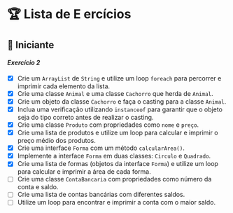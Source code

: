 # 🏆 Lista de E ercícios

## 🔰 Iniciante

#### *Exercício 2*

- [x] Crie um `ArrayList` de `String` e utilize um loop `foreach` para percorrer e imprimir cada elemento da lista.
- [x] Crie uma classe `Animal` e uma classe `Cachorro` que herda de `Animal`.
- [x] Crie um objeto da classe `Cachorro` e faça o casting para a classe `Animal`.
- [x] Inclua uma verificação utilizando `instanceof` para garantir que o objeto seja do tipo correto antes de realizar o casting.
- [x] Crie uma classe `Produto` com propriedades como `nome` e `preço`.
- [x] Crie uma lista de produtos e utilize um loop para calcular e imprimir o preço médio dos produtos.
- [x] Crie uma interface `Forma` com um método `calcularArea()`.
- [x] Implemente a interface `Forma` em duas classes: `Circulo` e `Quadrado`.
- [x] Crie uma lista de formas (objetos da interface `Forma`) e utilize um loop para calcular e imprimir a área de cada forma.
- [ ] Crie uma classe `ContaBancaria` com propriedades como número da conta e saldo.
- [ ] Crie uma lista de contas bancárias com diferentes saldos.
- [ ] Utilize um loop para encontrar e imprimir a conta com o maior saldo.
